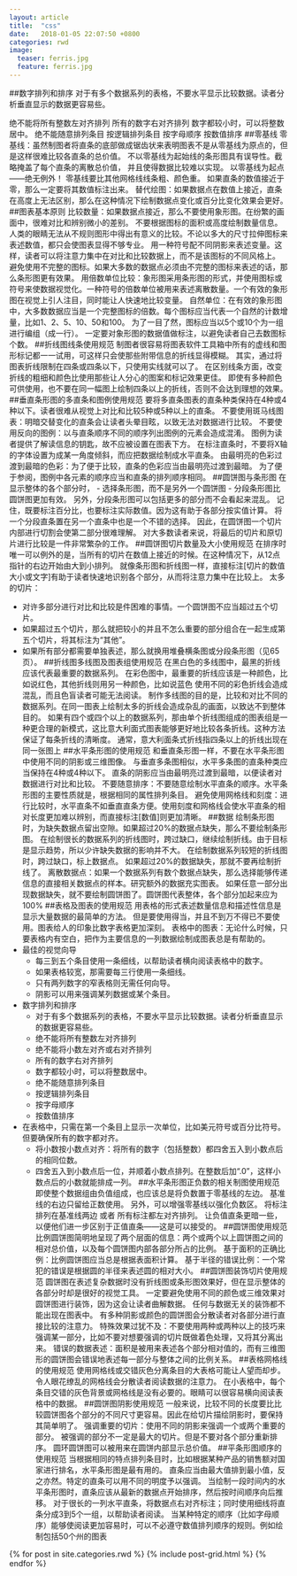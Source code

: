 ```yaml
---
layout: article
title:  "css"
date:   2018-01-05 22:07:50 +0800
categories: rwd
image:
  teaser: ferris.jpg
  feature: ferris.jpg
---
```

##数字排列和排序
对于有多个数据系列的表格，不要水平显示比较数据。读者分析垂直显示的数据更容易些。

绝不能将所有整数左对齐排列
所有的数字右对齐排列
数字都较小时，可以将整数居中。
绝不能随意排列条目
按逻辑排列条目
按字母顺序
按数值排序
##零基线
零基线：虽然制图者将直条的底部做成锯齿状来表明图表不是从零基线为原点的，但是这样很难比较各直条的总价值。
不以零基线为起始线的条形图具有误导性。截略掩盖了每个直条的离散总价值， 并且使得数据比较难以实现。
以零基线为起点——绝无例外！
零基线要比其他网格线线条粗、颜色重。
如果直条的数值接近于零，那么一定要将其数值标注出来。
替代绘图：如果数据点在数值上接近，直条在高度上无法区别，那么在这种情况下绘制数据点变化或百分比变化效果会更好。
##图表基本原则
比较数量：如果数据点接近，那么不要使用象形图。在纷繁的画面中，很难对比和辨别微小的差别。
不要根据图标的面积或高度绘制数量信息。人类的眼睛无法从不规则图形中得出有意义的比较。不论以多大的尺寸拉伸图标来表述数值，都只会使图表显得不够专业。
用一种符号配不同阴影来表述变量。这样，读者可以将注意力集中在对比和比较数据上，而不是该图标的不同风格上。
避免使用不完整的图标。如果大多数的数据点必须由不完整的图标来表述的话，那么条形图更有效果。
用倍数单位比较：象形图采用条形图的形式，并使用图标或符号来使数据视觉化。一种符号的倍数单位被用来表述离散数量。一个有效的象形图在视觉上引人注目，同时能让人快速地比较变量。
自然单位：在有效的象形图中，大多数数据应当是一个完整图标的倍数。每个图标应当代表一个自然的计数增量，比如1、2、5、10、50和100。
为了一目了然，图标应当以5个或10个为一组进行编组（成一行）。
一定要对象形图的数据值做标注，以避免读者自己去数图标个数。
##折线图线条使用规范
制图者很容易将图表软件工具箱中所有的虚线和图形标记都一一试用，可这样只会使那些附带信息的折线显得模糊。
其实，通过将图表折线限制在四条或四条以下，只使用实线就可以了。
在区别线条方面，改变折线的粗细和颜色比使用那些让人分心的图案和标记效果更佳。
即使有多种颜色可供使用，也不要在同一幅图上绘制四条以上的折线，否则不会达到理想的效果。
##垂直条形图的多直条和图例使用规范
要将多直条图表的直条种类保持在4种或4种以下。读者很难从视觉上对比和比较5种或5种以上的直条。
不要使用斑马线图表：明暗交替变化的直条会让读者头晕目眩，以致无法对数据进行比较。
不要使用反向的图例：以与直条顺序不同的顺序列出图例的元素会造成混淆。
图例为读者提供了解读信息的钥匙，故不应被设置在图表下方。
在标注直条时，不要将X轴的字体设置为成某一角度倾斜，而应把数据绘制成水平直条。
由最明亮的色彩过渡到最暗的色彩：为了便于比较，直条的色彩应当由最明亮过渡到最暗。
为了便于参阅，图例中各元素的顺序应当和直条的排列顺序相同。
##圆饼图与条形图
在显示整体的各个部分时， - 选择条形图，而不是另外一个圆饼图 - 分段条形图比圆饼图更加有效。 
另外，分段条形图可以包括更多的部分而不会看起来混乱。 
记住，既要标注百分比，也要标注实际数值。因为这有助于各部分按实值计算。
将一个分段直条置在另一个直条中也是一个不错的选择。
因此，在圆饼图一个切片内部进行切割会使第二部分很难理解。
对大多数读者来说，将最后的切片和原切片进行比较是一件非常繁杂的工作。
##圆饼图切片数量及大小使用规范
在排序时唯一可以例外的是，当所有的切片在数值上接近的时候。在这种情况下，从12点指针的右边开始由大到小排列。
就像条形图和折线图一样，直接标注[切片的数值大小或文字]有助于读者快速地识别各个部分，从而将注意力集中在比较上。
太多的切片：
- 对许多部分进行对比和比较是件困难的事情。一个圆饼图不应当超过五个切片。
- 如果超过五个切片，那么就把较小的并且不怎么重要的部分组合在一起生成第五个切片，将其标注为“其他”。
- 如果所有部分都需要单独表述，那么就换用堆叠横条图或分段条形图（见65页）。
##折线图多线图及图表组使用规范
在黑白色的多线图中，最黑的折线应该代表最重要的数据系列。
在彩色图中，最重要的折线应该是一种颜色，比如说红色，其他折线则用另一种颜色，比如说蓝色
使用不同的彩色折线会造成混乱，而且色盲读者可能无法阅读。
制作多线图的目的是，比较和对比不同的数据系列。在同一图表上绘制太多的折线会造成杂乱的画面，以致达不到整体目的。
如果有四个或四个以上的数据系列，那由单个折线图组成的图表组是一种更合理的新模式，这比意大利面式图表能够更好地比较各条折线。这种方法保证了每条折线的清晰度。
通常，意大利面条式折线指四条以上的折线出现在同一张图上
##水平条形图的使用规范
和垂直条形图一样，不要在水平条形图中使用不同的阴影或三维图像。
与垂直多条图相似，水平多条图的直条种类应当保持在4种或4种以下。
直条的阴影应当由最明亮过渡到最暗，以便读者对数据进行对比和比较。
不要随意排序：不要随意绘制水平直条的顺序。水平条形图的主要性质就是，根据相同的属性排列条目。
避免使用网格线和刻度：进行比较时，水平直条不如垂直直条方便。使用刻度和网格线会使水平直条的相对长度更加难以辨别，而直接标注[数值]则更加清晰。
##数据
绘制条形图时，为缺失数据点留出空隙。如果超过20%的数据点缺失，那么不要绘制条形图。
在绘制很长的数据系列的折线图时，跨过缺口，继续绘制折线。由于目标是显示趋势，所以少许缺失数据的影响并不大。
在绘制数据系列较短的折线图时，跨过缺口，标上数据点。
如果超过20%的数据缺失，那就不要再绘制折线了。
离散数据点：如果一个数据系列有数个数据点缺失，那么选择能够传递信息的直接相关数据点的样本。研究额外的数据充实图表。
如果任意一部分出现数据缺失，就不要绘制圆饼图了。圆饼图代表整体，各个部分加起来应为100%
##表格及图表的使用规范
用表格的形式表述数量信息和描述性信息是显示大量数据的最简单的方法。
但是要使用得当，并且不到万不得已不要使用。图表给人的印象比数字表格更加深刻。
表格中的图表：无论什么时候，只要表格内有空白，把作为主要信息的一列数据绘制成图表总是有帮助的。
- 最佳的视觉向导
  - 每三到五个条目使用一条细线，以帮助读者横向阅读表格中的数字。
  - 如果表格较宽，那需要每三行使用一条细线。
  - 只有两列数字的窄表格则无需任何向导。
  - 阴影可以用来强调某列数据或某个条目。
- 数字排列和排序
  - 对于有多个数据系列的表格，不要水平显示比较数据。读者分析垂直显示的数据更容易些。
  - 绝不能将所有整数左对齐排列
  - 绝不能将小数左对齐或右对齐排列
  - 所有的数字右对齐排列
  - 数字都较小时，可以将整数居中。
  - 绝不能随意排列条目
  - 按逻辑排列条目
  - 按字母顺序
  - 按数值排序
- 在表格中，只需在第一个条目上显示一次单位，比如美元符号或百分比符号。但要确保所有的数字都对齐。
  - 将小数按小数点对齐：将所有的数字（包括整数）都四舍五入到小数点后的相同位数。
  - 四舍五入到小数点后一位，并顺着小数点排列。在整数后加“.0”，这样小数点后的小数就能排成一列。
  ##水平条形图正负数的相关制图使用规范
即使整个数据组由负值组成，也应该总是将负数置于零基线的左边。
基准线的右边只留给正数使用。
另外，可以增强零基线以强化负数区。
将标注排列在基准线两边 或者
所有标注都左对齐排列。
让负值直条更暗一些，以便他们进一步区别于正值直条——这是可以接受的。
##圆饼图使用规范
比例圆饼图简明地呈现了两个层面的信息：两个或两个以上圆饼图之间的相对总价值，以及每个圆饼图内部各部分所占的比例。
基于面积的正确比例：比例圆饼图应当总是根据表面积计算。
基于半径的错误比例：一个常犯的错误是根据圆的半径来表述圆的相对大小。
##圆饼图装饰切片使用规范
圆饼图在表述复杂数据时没有折线图或条形图效果好，但在显示整体的各部分时却是很好的视觉工具。
一定要避免使用不同的颜色或三维效果对圆饼图进行装饰，因为这会让读者曲解数据。
任何与数据无关的装饰都不能出现在图表中。
有多种阴影或颜色的圆饼图会分散读者对各部分进行直接比较的注意力。
特殊效果过犹不及：不要使用两种或两种以上的技巧来强调某一部分，比如不要对想要强调的切片既做着色处理，又将其分离出来。
错误的数据表述：面积是被用来表述各个部分相对值的，而有三维图形的圆饼图会错误地表述每一部分与整体之间的比例关系。
##表格网格线的使用规范
使用网格线或交错灰色分离条目的大表格可能让人望而却步。
令人眼花缭乱的网格线会分散读者阅读数据的注意力。
在小表格中，每个条目交错的灰色背景或网格线是没有必要的。眼睛可以很容易横向阅读表格中的数据。
##圆饼图阴影使用规范
一般来说，比较不同的长度要比比较圆饼图各个部分的不同尺寸更容易。因此在给切片描绘阴影时，要保持其简单明了。
强调重要的切片：使用不同的阴影来强调一个或两个重要的部分。
被强调的部分不一定是最大的切片。但是不要对各个部分重新排序。
圆环圆饼图可以被用来在圆饼内部显示总价值。
##平条形图顺序的使用规范
当根据相同的特点排列条目时，比如根据某种产品的销售额对国家进行排名，水平条形图是最有用的。
直条应当由最大值排到最小值，反之亦然。特定的直条可以用不同的明度予以强调。
当绘制一段时间内的水平条形图时，直条应该从最新的数据点开始排序，然后按时间顺序向后推移。
对于很长的一列水平直条，将数据点右对齐标注；同时使用细线将直条分成3到5个一组，以帮助读者阅读。
当某种特定的顺序（比如字母顺序）能够使阅读更加容易时，可以不必遵守数值排列顺序的规则。例如绘制包括50个州的图表


<div class="tiles">
{% for post in site.categories.rwd %}
{% include post-grid.html %}
{% endfor %}
</div><!-- /.tiles 把所有categories 有 rwd 的列出来-->



